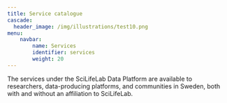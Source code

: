 ```yaml
---
title: Service catalogue
cascade:
  header_image: /img/illustrations/test10.png
menu:
    navbar:
        name: Services
        identifier: services
        weight: 20
---
```


The services under the SciLifeLab Data Platform are available to researchers, data-producing platforms, and communities in Sweden, both with and without an affiliation to SciLifeLab.
